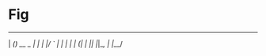 Fig
===


  _____ _       
 |  ___(_) __ _ 
 | |_  | |/ _` |
 |  _| | | (_| |
 |_|   |_|\__, |
          |___/